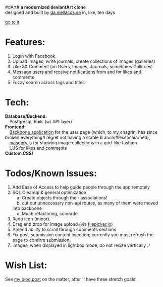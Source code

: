 #dArt#
**a modernized deviantArt clone**  
designed and built by [da.niellacos.se](http://da.niellacos.se/) in, like, ten days

[go to it](http://dart-da.niellacos.se/)

Features:
===
1. Login with Facebook.
2. Upload images, write journals, create collections of images (galleries)
3. Like && Comment (on Users, Images, Journals, sometimes Galleries)
4. Message users and receive notifications from and for likes and comments
5. Fuzzy search across tags and titles

Tech:
===
**Database/Backend:** <br>
&emsp;Postgresql, Rails (w/ API layer) <br>
**Frontend:** <br>
&emsp;[Backbone application](http://backbonejs.org/) for the user page (which, to my chagrin, has since broken everything/I regret not having a stable branch/#lessonlearned),<br>
&emsp;[masonry.js](http://masonry.desandro.com/) for showing image collections in a grid-like fashion<br>
&emsp;UJS for likes and comments<br>
**Custom CSS!**

Todos/Known Issues:
===
1. Add Ease of Access to help guide people through the app remotely
2. SQL Cleanup & general optimization<br>
&emsp;a. Create objects through their associations!<br>
&emsp;b. cut out unnecessary non-api routes, as many of them were moved into backbone<br>
&emsp;c. Much refactoring, comrade<br>
3. Redo icon (minor).
4. Drag and drop for image upload (via [filepicker.io](https://www.inkfilepicker.com/))
5. Amend ability to scroll through comments sections
6. Fix post-submission content injection; currently you must refresh the page to confirm submission.
7. Images, when displayed in lightbox mode, do not resize vertically :/

Wish List:
===
See [my blog post](http://daniellacosse.tumblr.com/post/82960380108/whale-coven-droit-twerp) on the matter, after 'I have three stretch goals'
